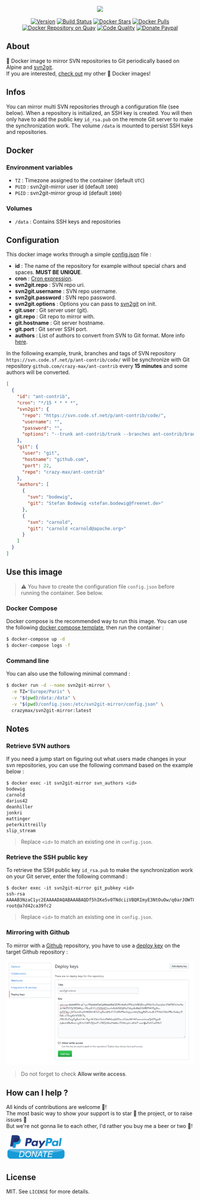 <p align="center"><a href="https://github.com/crazy-max/docker-svn2git-mirror" target="_blank"><img height="128"src="https://raw.githubusercontent.com/crazy-max/docker-svn2git-mirror/master/.res/docker-svn2git-mirror.jpg"></a></p>

<p align="center">
  <a href="https://microbadger.com/images/crazymax/svn2git-mirror"><img src="https://images.microbadger.com/badges/version/crazymax/svn2git-mirror.svg?style=flat-square" alt="Version"></a>
  <a href="https://travis-ci.org/crazy-max/docker-svn2git-mirror"><img src="https://img.shields.io/travis/crazy-max/docker-svn2git-mirror/master.svg?style=flat-square" alt="Build Status"></a>
  <a href="https://hub.docker.com/r/crazymax/svn2git-mirror/"><img src="https://img.shields.io/docker/stars/crazymax/svn2git-mirror.svg?style=flat-square" alt="Docker Stars"></a>
  <a href="https://hub.docker.com/r/crazymax/svn2git-mirror/"><img src="https://img.shields.io/docker/pulls/crazymax/svn2git-mirror.svg?style=flat-square" alt="Docker Pulls"></a>
  <a href="https://quay.io/repository/crazymax/svn2git-mirror"><img src="https://quay.io/repository/crazymax/svn2git-mirror/status?style=flat-square" alt="Docker Repository on Quay"></a>
  <a href="https://www.codacy.com/app/crazy-max/docker-svn2git-mirror"><img src="https://img.shields.io/codacy/grade/4c116dc4312b4a5aa7c57cd22e5369de.svg?style=flat-square" alt="Code Quality"></a>
  <a href="https://www.paypal.com/cgi-bin/webscr?cmd=_s-xclick&hosted_button_id=LHT63R3FN9WMN"><img src="https://img.shields.io/badge/donate-paypal-7057ff.svg?style=flat-square" alt="Donate Paypal"></a>
</p>

## About

🐳 Docker image to mirror SVN repositories to Git periodically based on Alpine and [svn2git](https://github.com/nirvdrum/svn2git).<br />
If you are interested, [check out](https://hub.docker.com/r/crazymax/) my other 🐳 Docker images!

## Infos

You can mirror multi SVN repositories through a configuration file (see below). When a repository is initialized, an SSH key is created. You will then only have to add the public key `id_rsa.pub` on the remote Git server to make the synchronization work. The volume `/data` is mounted to persist SSH keys and repositories.

## Docker

### Environment variables

* `TZ` : Timezone assigned to the container (default `UTC`)
* `PUID` : svn2git-mirror user id (default `1000`)
* `PGID` : svn2git-mirror group id (default `1000`)

### Volumes

* `/data` : Contains SSH keys and repositories

## Configuration

This docker image works through a simple [config.json](.res/config.json) file :

* **id** : The name of the repository for example without special chars and spaces. **MUST BE UNIQUE**.
* **cron** : [Cron expression](https://crontab.guru/).
* **svn2git.repo** : SVN repo uri.
* **svn2git.username** : SVN repo username.
* **svn2git.password** : SVN repo password.
* **svn2git.options** : Options you can pass to [svn2git](https://github.com/nirvdrum/svn2git#options-reference) on init.
* **git.user** : Git server user (git).
* **git.repo** : Git repo to mirror with.
* **git.hostname** : Git server hostname.
* **git.port** : Git server SSH port.
* **authors** : List of authors to convert from SVN to Git format. More info [here](https://github.com/nirvdrum/svn2git#authors).

In the following example, trunk, branches and tags of SVN repository `https://svn.code.sf.net/p/ant-contrib/code/` will be synchronize with Git repository `github.com/crazy-max/ant-contrib` every **15 minutes** and some authors will be converted.

```json
[
  {
    "id": "ant-contrib",
    "cron": "*/15 * * * *",
    "svn2git": {
      "repo": "https://svn.code.sf.net/p/ant-contrib/code/",
      "username": "",
      "password": "",
      "options": "--trunk ant-contrib/trunk --branches ant-contrib/branches --tags ant-contrib/tags"
    },
    "git": {
      "user": "git",
      "hostname": "github.com",
      "port": 22,
      "repo": "crazy-max/ant-contrib"
    },
    "authors": [
      {
        "svn": "bodewig",
        "git": "Stefan Bodewig <stefan.bodewig@freenet.de>"
      },
      {
        "svn": "carnold",
        "git": "carnold <carnold@apache.org>"
      }
    ]
  }
]
```

## Use this image

> :warning: You have to create the configuration file `config.json` before running the container. See below.

### Docker Compose

Docker compose is the recommended way to run this image. You can use the following [docker compose template](examples/compose/docker-compose.yml), then run the container :

```bash
$ docker-compose up -d
$ docker-compose logs -f
```

### Command line

You can also use the following minimal command :

```bash
$ docker run -d --name svn2git-mirror \
  -e TZ="Europe/Paris" \
  -v "$(pwd)/data:/data" \
  -v "$(pwd)/config.json:/etc/svn2git-mirror/config.json" \
  crazymax/svn2git-mirror:latest
```

## Notes

### Retrieve SVN authors

If you need a jump start on figuring out what users made changes in your svn repositories, you can use the following command based on the example below :

```
$ docker exec -it svn2git-mirror svn_authors <id>
bodewig
carnold
darius42
deanhiller
jonkri
mattinger
peterkittreilly
slip_stream
```

> Replace `<id>` to match an existing one in `config.json`.

### Retrieve the SSH public key

To retrieve the SSH public key `id_rsa.pub` to make the synchronization work on your Git server, enter the following command :

```
$ docker exec -it svn2git-mirror git_pubkey <id>
ssh-rsa AAAAB3NzaC1yc2EAAAADAQABAAABAQDf5hIKe5v0TNdciiVBQRImyE3NtOuOw/q0arJOWT8OrVw9w/kYWIT02QGRDHNxczY5np512/zGXfIbXG/oo4sRdN38Q69sGVkpI6sBAXYNfBPFHYDgShu/pOGAg+jVOwJnKvq94HiXNL6CbCsyEwxWScG1FcK5VPNv0njqxmMq9lqgEAZvrbuBzGT4MrOMdTBuOdAqzDDALzCDngKV4O0Rr7q/9SUSUOvgOgRoULH+Dgt4KJObtit3xhsPWMvqN0OvxziGdwJW1H2wmsmIvxaQbSZfgwR/qAnicXBvHovLrgfXJnf1WFxDjJsnP+ORQ4XbdYieWxz70JMzphLnKhkT root@a7d42ca39fc2
```

> Replace `<id>` to match an existing one in `config.json`.

### Mirroring with Github

To mirror with a [Github](https://github.com) repository, you have to use a [deploy key](https://developer.github.com/v3/guides/managing-deploy-keys/#deploy-keys) on the target Github repository :

![](.res/github.png)

> Do not forget to check **Allow write access**.

## How can I help ?

All kinds of contributions are welcome :raised_hands:!<br />
The most basic way to show your support is to star :star2: the project, or to raise issues :speech_balloon:<br />
But we're not gonna lie to each other, I'd rather you buy me a beer or two :beers:!

[![Paypal](.res/paypal.png)](https://www.paypal.com/cgi-bin/webscr?cmd=_s-xclick&hosted_button_id=LHT63R3FN9WMN)

## License

MIT. See `LICENSE` for more details.
